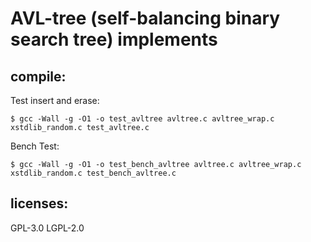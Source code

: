 # AVL-tree (self-balancing binary search tree) implements

## compile:
  Test insert and erase:

    $ gcc -Wall -g -O1 -o test_avltree avltree.c avltree_wrap.c xstdlib_random.c test_avltree.c

  Bench Test:

    $ gcc -Wall -g -O1 -o test_bench_avltree avltree.c avltree_wrap.c xstdlib_random.c test_bench_avltree.c

## licenses:
  GPL-3.0
  LGPL-2.0
